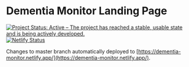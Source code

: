 # Dementia Monitor Landing Page

[![Project Status: Active – The project has reached a stable, usable state and is being actively developed.](https://www.repostatus.org/badges/latest/active.svg)](https://www.repostatus.org/#active)[![Netlify Status](https://api.netlify.com/api/v1/badges/731e1123-1add-463a-a39a-9239dbf547fa/deploy-status)](https://app.netlify.com/sites/dementia-monitor/deploys)

Changes to master branch automatically deployed to [https://dementia-monitor.netlify.app/](https://dementia-monitor.netlify.app/).

